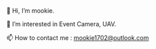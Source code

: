 👋 Hi, I’m mookie.

👀 I’m interested in Event Camera, UAV.

📫 How to contact me : mookie1702@outlook.com
